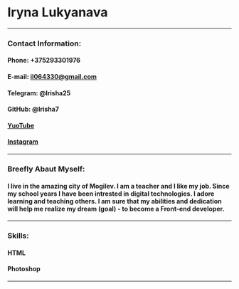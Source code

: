 # **Iryna Lukyanava**
***
### **Contact Information:**

#### Phone: +375293301976

#### E-mail: il064330@gmail.com

#### Telegram: @lrisha25

#### GitHub: @lrisha7

#### [YuoTube](https://www.youtube.com/@kindfairy8438) 

#### [Instagram](https://www.instagram.com/lrinatarget/?igshid=MWM2YjBjM2Q%3D) 

***

### **Breefly Abaut Myself:**

#### I live in the amazing city of Mogilev. I am a teacher and I like my job. Since my school years I have been intrested in digital technologies. I adore learning and teaching others. I am sure that my abilities and dedication will help me realize my dream (goal) - to become a Front-end developer.

***

### **Skills:** 

#### HTML

#### Photoshop

***

